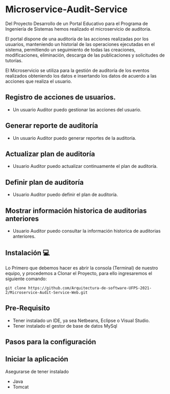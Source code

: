 # Microservice-Audit-Service
Del Proyecto Desarrollo de un Portal Educativo para el Programa de Ingeniería de Sistemas hemos realizado el microservicio de auditoria.

El portal dispone de una auditoría de las acciones realizadas por los usuarios, manteniendo un historial de las operaciones ejecutadas en el sistema, 
permitiendo un seguimiento de todas las creaciones, modificaciones, eliminación, descarga de las publicaciones y solicitudes de tutorías.

El Microservicio se utiliza para la gestión de auditoría de los eventos realizados obteniendo los datos e insertando los datos de acuerdo a las acciones que realiza el usuario.

## Registro de acciones de usuarios.
- Un usuario Auditor puedo gestionar las acciones del usuario.

## Generar reporte de auditoría
- Un usuario Auditor puedo generar reportes de la auditoría.

## Actualizar plan de auditoría
- Usuario Auditor puedo actualizar continuamente el plan de auditoría.

## Definir plan de auditoría
- Usuario Auditor puedo definir el plan de auditoría.

## Mostrar información historica de auditorias anteriores
- Usuario Auditor puedo consultar la información historica de auditorias anteriores.

## Instalación  💻
Lo Primero que debemos hacer es abrir la consola (Terminal) de nuestro equipo, y procedemos a Clonar el Proyecto, para ello ingresaremos el siguiente comando: 
  ```
  git clone https://github.com/Arquitectura-de-software-UFPS-2021-2/Microservice-Audit-Service-Web.git
  ```
## Pre-Requisito
- Tener instalado un IDE, ya sea Netbeans, Eclipse o Visual Studio.
- Tener instalado el gestor de base de datos MySql 

## Pasos para la configuración

## Iniciar la aplicación
Asegurarse de tener instalado
- Java  
- Tomcat 
